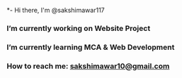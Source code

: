 *- Hi there, I'm @sakshimawar117
 ### I’m currently working on Website Project 
 ### I’m currently learning MCA & Web Development
### How to reach me: sakshimawar10@gmail.com
